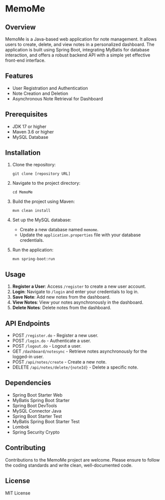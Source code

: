 # MemoMe

## Overview
MemoMe is a Java-based web application for note management. It allows users to create, delete, and view notes in a personalized dashboard. The application is built using Spring Boot, integrating MyBatis for database interaction, and offers a robust backend API with a simple yet effective front-end interface.

## Features
- User Registration and Authentication
- Note Creation and Deletion
- Asynchronous Note Retrieval for Dashboard

## Prerequisites
- JDK 17 or higher
- Maven 3.6 or higher
- MySQL Database

## Installation
1. Clone the repository:
   ```
   git clone [repository URL]
   ```

2. Navigate to the project directory:
   ```
   cd MemoMe
   ```

3. Build the project using Maven:
   ```
   mvn clean install
   ```

4. Set up the MySQL database:
   - Create a new database named `memome`.
   - Update the `application.properties` file with your database credentials.

5. Run the application:
   ```
   mvn spring-boot:run
   ```

## Usage
1. **Register a User**: Access `/register` to create a new user account.
2. **Login**: Navigate to `/login` and enter your credentials to log in.
3. **Save Note**: Add new notes from the dashboard.
4. **View Notes**: View your notes asynchronously in the dashboard.
5. **Delete Notes**: Delete notes from the dashboard.

## API Endpoints
- POST `/register.do` - Register a new user.
- POST `/login.do` - Authenticate a user.
- POST `/logout.do` - Logout a user.
- GET `/dashboard/notesync` - Retrieve notes asynchronously for the logged-in user.
- POST `/api/notes/create` - Create a new note.
- DELETE `/api/notes/delete/{noteId}` - Delete a specific note.

## Dependencies
- Spring Boot Starter Web
- MyBatis Spring Boot Starter
- Spring Boot DevTools
- MySQL Connector Java
- Spring Boot Starter Test
- MyBatis Spring Boot Starter Test
- Lombok
- Spring Security Crypto

## Contributing
Contributions to the MemoMe project are welcome. Please ensure to follow the coding standards and write clean, well-documented code.

## License
MIT License
